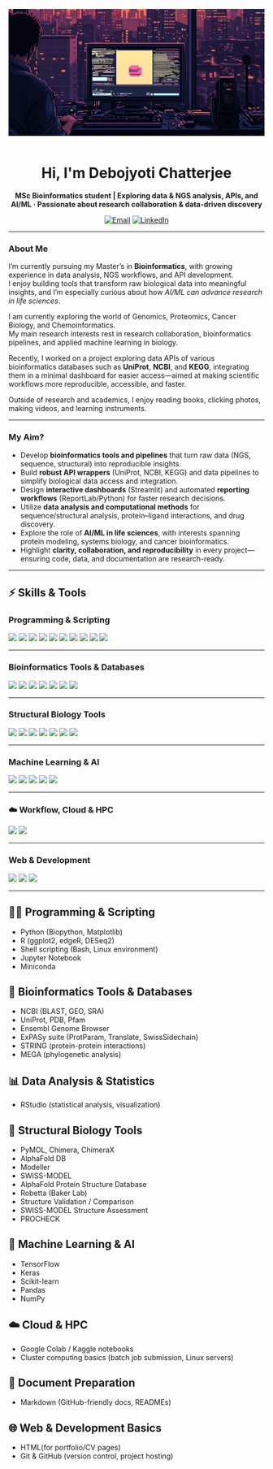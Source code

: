 <!-- Profile README for @biomaverick -->

<div align="center" style="overflow:hidden;">

<img src="assets/Untitled_design.png" 
alt="Bioinformatics Banner" width="100%"
 height="250" style="object-fit: cover;"/>

</div>

<div align="center">

# Hi, I'm Debojyoti Chatterjee   
**MSc Bioinformatics student | Exploring data & NGS analysis, APIs, and AI/ML · Passionate about research collaboration & data-driven discovery**

[![Email](https://img.shields.io/badge/Email-cdebojyoti.research%40gmail.com-red?style=flat&logo=gmail)](mailto:cdebojyoti.research@gmail.com)  [![LinkedIn](https://img.shields.io/badge/LinkedIn-Debojyoti%20Chatterjee-blue?style=flat&logo=linkedin)](https://www.linkedin.com/in/debojyoti-chatterjee-bioinfo) 

</div>

---

### About Me  

I’m currently pursuing my Master’s in **Bioinformatics**, with growing experience in data analysis, NGS workflows, and API development.  
I enjoy building tools that transform raw biological data into meaningful insights, and I’m especially curious about how *AI/ML can advance research in life sciences*.  

I am currently exploring the world of Genomics, Proteomics, Cancer Biology, and Chemoinformatics.  
My main research interests rest in research collaboration, bioinformatics pipelines, and applied machine learning in biology.  

Recently, I worked on a project exploring data APIs of various bioinformatics databases such as **UniProt**, **NCBI**, and **KEGG**, integrating them in a minimal dashboard for easier access—aimed at making scientific workflows more reproducible, accessible, and faster.  

Outside of research and academics, I enjoy reading books, clicking photos, making videos, and learning instruments.  

---

### My Aim?
- Develop **bioinformatics tools and pipelines** that turn raw data (NGS, sequence, structural) into reproducible insights.  
- Build **robust API wrappers** (UniProt, NCBI, KEGG) and data pipelines to simplify biological data access and integration.  
- Design **interactive dashboards** (Streamlit) and automated **reporting workflows** (ReportLab/Python) for faster research decisions.  
- Utilize **data analysis and computational methods** for sequence/structural analysis, protein–ligand interactions, and drug discovery.  
- Explore the role of **AI/ML in life sciences**, with interests spanning protein modeling, systems biology, and cancer bioinformatics.  
- Highlight **clarity, collaboration, and reproducibility** in every project—ensuring code, data, and documentation are research-ready.  

---

## ⚡ Skills & Tools  

### Programming & Scripting
<p align="left">
  <img src="https://img.shields.io/badge/Python-3776AB?logo=python&logoColor=white" />
  <img src="https://img.shields.io/badge/R-276DC3?logo=r&logoColor=white" />
  <img src="https://img.shields.io/badge/Perl-39457E?logo=perl&logoColor=white" />
  <img src="https://img.shields.io/badge/Linux-FCC624?logo=linux&logoColor=black" />
  <img src="https://img.shields.io/badge/Bash-4EAA25?logo=gnu-bash&logoColor=white" />
  <img src="https://img.shields.io/badge/Conda-44A833?logo=anaconda&logoColor=white" />
  <img src="https://img.shields.io/badge/Miniconda-44A833?logo=anaconda&logoColor=white" />
  <img src="https://img.shields.io/badge/Jupyter-F37626?logo=jupyter&logoColor=white" />
  <img src="https://img.shields.io/badge/VS%20Code-007ACC?logo=visual-studio-code&logoColor=white" />
  <img src="https://img.shields.io/badge/Markdown-000000?logo=markdown&logoColor=white" />
</p>

---

### Bioinformatics Tools & Databases
<p align="left">
  <img src="https://img.shields.io/badge/NCBI-008080?logoColor=white" />
  <img src="https://img.shields.io/badge/UniProt-00457C?logoColor=white" />
  <img src="https://img.shields.io/badge/PDB-2C2D72?logoColor=white" />
  <img src="https://img.shields.io/badge/Ensembl-9C27B0?logoColor=white" />
  <img src="https://img.shields.io/badge/ExPASy-FF9800?logoColor=white" />
  <img src="https://img.shields.io/badge/STRING-006699?logoColor=white" />
  <img src="https://img.shields.io/badge/MEGA-4CAF50?logoColor=white" />
</p>

---

### Structural Biology Tools
<p align="left">
  <img src="https://img.shields.io/badge/PyMOL-FF6600?logoColor=white" />
  <img src="https://img.shields.io/badge/Chimera-00599C?logoColor=white" />
  <img src="https://img.shields.io/badge/ChimeraX-009688?logoColor=white" />
  <img src="https://img.shields.io/badge/AlphaFold-4285F4?logoColor=white" />
  <img src="https://img.shields.io/badge/Modeller-795548?logoColor=white" />
  <img src="https://img.shields.io/badge/Swiss--Model-1976D2?logoColor=white" />
  <img src="https://img.shields.io/badge/I--TASSER-512DA8?logoColor=white" />
</p>

---

### Machine Learning & AI
<p align="left">
  <img src="https://img.shields.io/badge/TensorFlow-FF6F00?logo=tensorflow&logoColor=white" />
  <img src="https://img.shields.io/badge/Keras-D00000?logo=keras&logoColor=white" />
  <img src="https://img.shields.io/badge/Scikit--learn-F7931E?logo=scikit-learn&logoColor=white" />
  <img src="https://img.shields.io/badge/Pandas-150458?logo=pandas&logoColor=white" />
  <img src="https://img.shields.io/badge/NumPy-013243?logo=numpy&logoColor=white" />
</p>

---

### ☁️ Workflow, Cloud & HPC
<p align="left">
  <img src="https://img.shields.io/badge/Google%20Colab-F9AB00?logo=googlecolab&logoColor=white" />
  <img src="https://img.shields.io/badge/Kaggle-20BEFF?logo=kaggle&logoColor=white" />
</p>

---

### Web & Development
<p align="left">
  <img src="https://img.shields.io/badge/Git-F05032?logo=git&logoColor=white" />
  <img src="https://img.shields.io/badge/GitHub-181717?logo=github&logoColor=white" />
  <img src="https://img.shields.io/badge/HTML5-E34F26?logo=html5&logoColor=white" />
</p>

---

## 🧑‍💻 Programming & Scripting
- Python (Biopython, Matplotlib)  
- R (ggplot2, edgeR, DESeq2)   
- Shell scripting (Bash, Linux environment)  
- Jupyter Notebook  
- Miniconda  

## 🧬 Bioinformatics Tools & Databases
- NCBI (BLAST, GEO, SRA)  
- UniProt, PDB, Pfam  
- Ensembl Genome Browser  
- ExPASy suite (ProtParam, Translate, SwissSidechain)  
- STRING (protein-protein interactions)  
- MEGA (phylogenetic analysis)  

## 📊 Data Analysis & Statistics
- RStudio (statistical analysis, visualization)  

## 🧩 Structural Biology Tools
- PyMOL, Chimera, ChimeraX  
- AlphaFold DB  
- Modeller  
- SWISS-MODEL  
- AlphaFold Protein Structure Database  
- Robetta (Baker Lab)   
- Structure Validation / Comparison  
- SWISS-MODEL Structure Assessment  
- PROCHECK  

## 🤖 Machine Learning & AI
- TensorFlow  
- Keras  
- Scikit-learn  
- Pandas  
- NumPy  

## ☁️ Cloud & HPC
- Google Colab / Kaggle notebooks  
- Cluster computing basics (batch job submission, Linux servers)  

## 📑 Document Preparation 
- Markdown (GitHub-friendly docs, READMEs)  

## 🌐 Web & Development Basics
- HTML(for portfolio/CV pages)  
- Git & GitHub (version control, project hosting)  

